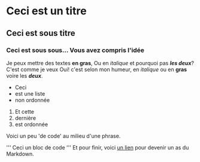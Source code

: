 # Ceci est un titre
## Ceci est sous titre
### Ceci est sous sous... Vous avez compris l'idée

Je peux mettre des textes **en gras**,
Ou en *italique* et pourquoi pas ***les deux***? C'est comme je veux
Oui! c'est selon mon humeur, en *italique* ou en **gras** voire les ***deux***.

- Ceci
- est une liste
- non ordonnée

1. Et cette
2. dernière
3. est ordonnée

Voici un peu 'de code' au milieu d'une phrase.

'''
Ceci un bloc de code
'''
Et pour finir, voici [un lien](https://guides.github.com/features/mastering-markdown/) pour devenir un as du Markdown.
